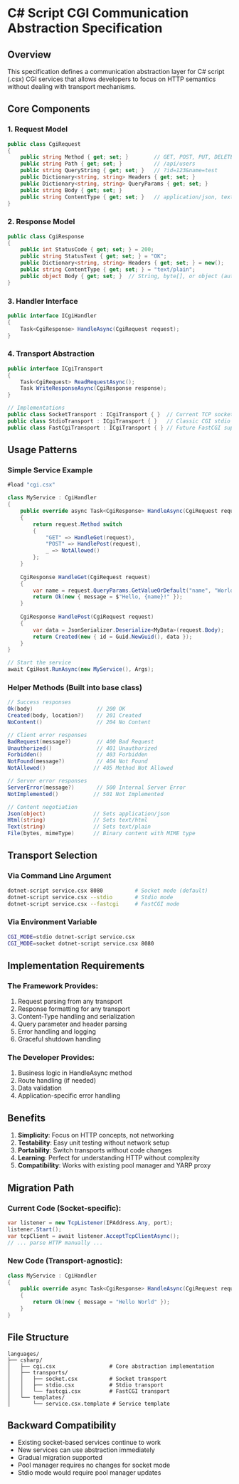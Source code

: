 # C# Script CGI Communication Abstraction Specification

## Overview
This specification defines a communication abstraction layer for C# script (.csx) CGI services that allows developers to focus on HTTP semantics without dealing with transport mechanisms.

## Core Components

### 1. Request Model
```csharp
public class CgiRequest
{
    public string Method { get; set; }        // GET, POST, PUT, DELETE, etc.
    public string Path { get; set; }          // /api/users
    public string QueryString { get; set; }   // ?id=123&name=test
    public Dictionary<string, string> Headers { get; set; }
    public Dictionary<string, string> QueryParams { get; set; }
    public string Body { get; set; }
    public string ContentType { get; set; }   // application/json, text/html, etc.
}
```

### 2. Response Model
```csharp
public class CgiResponse
{
    public int StatusCode { get; set; } = 200;
    public string StatusText { get; set; } = "OK";
    public Dictionary<string, string> Headers { get; set; } = new();
    public string ContentType { get; set; } = "text/plain";
    public object Body { get; set; }  // String, byte[], or object (auto-serialized to JSON)
}
```

### 3. Handler Interface
```csharp
public interface ICgiHandler
{
    Task<CgiResponse> HandleAsync(CgiRequest request);
}
```

### 4. Transport Abstraction
```csharp
public interface ICgiTransport
{
    Task<CgiRequest> ReadRequestAsync();
    Task WriteResponseAsync(CgiResponse response);
}

// Implementations
public class SocketTransport : ICgiTransport { }  // Current TCP socket mode
public class StdioTransport : ICgiTransport { }   // Classic CGI stdio mode
public class FastCgiTransport : ICgiTransport { } // Future FastCGI support
```

## Usage Patterns

### Simple Service Example
```csharp
#load "cgi.csx"

class MyService : CgiHandler
{
    public override async Task<CgiResponse> HandleAsync(CgiRequest request)
    {
        return request.Method switch
        {
            "GET" => HandleGet(request),
            "POST" => HandlePost(request),
            _ => NotAllowed()
        };
    }
    
    CgiResponse HandleGet(CgiRequest request)
    {
        var name = request.QueryParams.GetValueOrDefault("name", "World");
        return Ok(new { message = $"Hello, {name}!" });
    }
    
    CgiResponse HandlePost(CgiRequest request)
    {
        var data = JsonSerializer.Deserialize<MyData>(request.Body);
        return Created(new { id = Guid.NewGuid(), data });
    }
}

// Start the service
await CgiHost.RunAsync(new MyService(), Args);
```

### Helper Methods (Built into base class)
```csharp
// Success responses
Ok(body)                    // 200 OK
Created(body, location?)    // 201 Created
NoContent()                 // 204 No Content

// Client error responses  
BadRequest(message?)        // 400 Bad Request
Unauthorized()              // 401 Unauthorized
Forbidden()                 // 403 Forbidden
NotFound(message?)          // 404 Not Found
NotAllowed()               // 405 Method Not Allowed

// Server error responses
ServerError(message?)       // 500 Internal Server Error
NotImplemented()           // 501 Not Implemented

// Content negotiation
Json(object)               // Sets application/json
Html(string)               // Sets text/html
Text(string)               // Sets text/plain
File(bytes, mimeType)      // Binary content with MIME type
```

## Transport Selection

### Via Command Line Argument
```bash
dotnet-script service.csx 8080          # Socket mode (default)
dotnet-script service.csx --stdio       # Stdio mode
dotnet-script service.csx --fastcgi     # FastCGI mode
```

### Via Environment Variable
```bash
CGI_MODE=stdio dotnet-script service.csx
CGI_MODE=socket dotnet-script service.csx 8080
```

## Implementation Requirements

### The Framework Provides:
1. Request parsing from any transport
2. Response formatting for any transport
3. Content-Type handling and serialization
4. Query parameter and header parsing
5. Error handling and logging
6. Graceful shutdown handling

### The Developer Provides:
1. Business logic in HandleAsync method
2. Route handling (if needed)
3. Data validation
4. Application-specific error handling

## Benefits

1. **Simplicity**: Focus on HTTP concepts, not networking
2. **Testability**: Easy unit testing without network setup
3. **Portability**: Switch transports without code changes
4. **Learning**: Perfect for understanding HTTP without complexity
5. **Compatibility**: Works with existing pool manager and YARP proxy

## Migration Path

### Current Code (Socket-specific):
```csharp
var listener = new TcpListener(IPAddress.Any, port);
listener.Start();
var tcpClient = await listener.AcceptTcpClientAsync();
// ... parse HTTP manually ...
```

### New Code (Transport-agnostic):
```csharp
class MyService : CgiHandler
{
    public override async Task<CgiResponse> HandleAsync(CgiRequest request)
    {
        return Ok(new { message = "Hello World" });
    }
}
```

## File Structure
```
languages/
├── csharp/
│   ├── cgi.csx                 # Core abstraction implementation
│   ├── transports/
│   │   ├── socket.csx          # Socket transport
│   │   ├── stdio.csx           # Stdio transport
│   │   └── fastcgi.csx         # FastCGI transport
│   └── templates/
│       └── service.csx.template # Service template
```

## Backward Compatibility
- Existing socket-based services continue to work
- New services can use abstraction immediately
- Gradual migration supported
- Pool manager requires no changes for socket mode
- Stdio mode would require pool manager updates